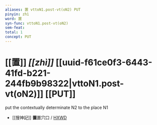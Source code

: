 ```yaml
---
aliases: 置 vttoN1.post-vt(oN2) PUT
pinyin: zhì
word: 置
syn-func: vttoN1.post-vt(oN2)
sem-feat: 
total: 1
concept: PUT 
---
```

# [[置]] *[[zhì]]*  [[uuid-f61ce0f3-6443-41fd-b221-244fb9b98322|vttoN1.post-vt(oN2)]] [[PUT]]
put the contextually determinate N2 to the place N1
 - [[搜神記]] **置**置穴口 / [HXWD](https://hxwd.org/textview.html?location=KR3l0099_tls_019-1a.56)